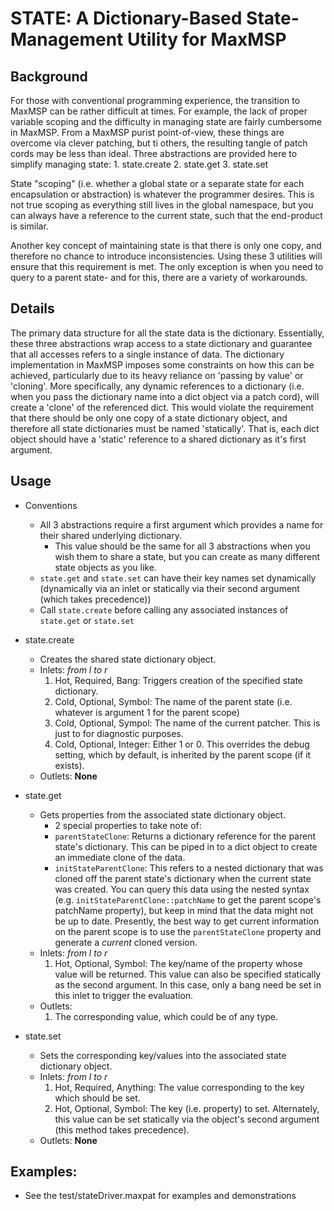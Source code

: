 STATE: A Dictionary-Based State-Management Utility for MaxMSP
====================

## Background
For those with conventional programming experience, the transition to MaxMSP can be rather difficult at times.  For example, the lack of proper variable scoping and the difficulty in managing state are fairly cumbersome in MaxMSP.  From a MaxMSP purist point-of-view, these things are overcome via clever patching, but ti others, the resulting tangle of patch cords may be less than ideal.  Three abstractions are provided here to simplify managing state:
    1. state.create
    2. state.get
    3. state.set

State "scoping" (i.e. whether a global state or a separate state for each encapsulation or abstraction) is whatever the programmer desires.  This is not true scoping as everything still lives in the global namespace, but you can always have a reference to the current state, such that the end-product is similar.

Another key concept of maintaining state is that there is only one copy, and therefore no chance to introduce inconsistencies.  Using these 3 utilities will ensure that this requirement is met.  The only exception is when you need to query to a parent state- and for this, there are a variety of workarounds.
    
## Details
The primary data structure for all the state data is the dictionary.  Essentially, these three abstractions wrap access to a state dictionary and guarantee that all accesses refers to a single instance of data.  The dictionary implementation in MaxMSP imposes some constraints on how this can be achieved, particularly due to its heavy reliance on 'passing by value' or 'cloning'.  More specifically, any dynamic references to a dictionary (i.e. when you pass the dictionary name into a dict object via a patch cord), will create a 'clone' of the referenced dict.  This would violate the requirement that there should be only one copy of a state dictionary object, and therefore all state dictionaries must be named 'statically'.  That is, each dict object should have a 'static' reference to a shared dictionary as it's first argument.

## Usage
- Conventions
    - All 3 abstractions require a first argument which provides a name for their shared underlying dictionary.
        - This value should be the same for all 3 abstractions when you wish them to share a state, but you can create as many different state objects as you like.
    - ```state.get``` and ```state.set``` can have their key names set dynamically (dynamically via an inlet or statically via their second argument (which takes precedence))
    - Call ```state.create``` before calling any associated instances of ```state.get``` or ```state.set```

- state.create
    - Creates the shared state dictionary object.
    - Inlets: *from l to r*
        1. Hot, Required, Bang: Triggers creation of the specified state dictionary.
        2. Cold, Optional, Symbol: The name of the parent state (i.e. whatever is argument 1 for the parent scope)
        3. Cold, Optional, Sympol: The name of the current patcher.  This is just to for diagnostic purposes.
        4. Cold, Optional, Integer: Either 1 or 0.  This overrides the debug setting, which by default, is inherited by the parent scope (if it exists).
    - Outlets:  **None**
        
- state.get
    - Gets properties from the associated state dictionary object.
        - 2 special properties to take note of:
        - ```parentStateClone```: Returns a dictionary reference for the parent state's dictionary.  This can be piped in to a dict object to create an immediate clone of the data.        
        - ```initStateParentClone```: This refers to a nested dictionary that was cloned off the parent state's dictionary when the current state was created.  You can query this data using the nested syntax (e.g. ```initStateParentClone::patchName``` to get the parent scope's patchName property), but keep in mind that the data might not be up to date.  Presently, the best way to get current information on the parent scope is to use the ```parentStateClone``` property and generate a *current* cloned version.   
    - Inlets: *from l to r*
        1. Hot, Optional, Symbol: The key/name of the property whose value will be returned.  This value can also be specified statically as the second argument.  In this case, only a bang need be set in this inlet to trigger the evaluation.
    - Outlets:
        1. The corresponding value, which could be of any type.

- state.set
    - Sets the corresponding key/values into the associated state dictionary object.
    - Inlets: *from l to r*
        1. Hot, Required, Anything: The value corresponding to the key which should be set.
        2. Hot, Optional, Symbol: The key (i.e. property) to set.  Alternately, this value can be set statically via the object's second argument (this method takes precedence).
    - Outlets: **None**
    
## Examples:
- See the test/stateDriver.maxpat for examples and demonstrations 
    
